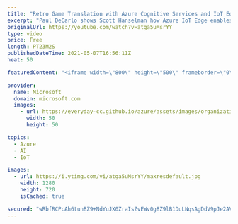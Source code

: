 ```yaml
---
title: "Retro Game Translation with Azure Cognitive Services and IoT Edge | Azure Friday"
excerpt: "Paul DeCarlo shows Scott Hanselman how Azure IoT Edge enables you to deploy cloud intelligence locally on edge devices.  By moving certain workloads to the edge of your network, your devices spend less time communicating with the cloud, can react more quickly to local changes, and operate reliably even"
originalUrl: https://youtube.com/watch?v=atga5uMsrYY
type: video
price: Free
length: PT23M2S
publishedDateTime: 2021-05-07T16:56:11Z
heat: 50

featuredContent: "<iframe width=\"800\" height=\"500\" frameborder=\"0\" src=\"https://www.youtube.com/embed/atga5uMsrYY\" allow=\"accelerometer; autoplay; encrypted-media; gyroscope; picture-in-picture\" allowfullscreen></iframe>"

provider:
  name: Microsoft
  domain: microsoft.com
  images:
    - url: https://everyday-cc.github.io/azure/assets/images/organizations/microsoft.com-50x50.jpg
      width: 50
      height: 50

topics:
  - Azure
  - AI
  - IoT

images:
  - url: https://i.ytimg.com/vi/atga5uMsrYY/maxresdefault.jpg
    width: 1280
    height: 720
    isCached: true

secured: "wRbfRCPcAh6tunBZ9+NdYuJX0ZraIsZvEWv0g8Z9lB1DuLNqsAgDdV9pJe2AVqT9FYYcJqsseC0Lq1Y4T8B8dr071sni8i2b9avM1WWWWcBew1hG4YoKGCGO99Q7g3q9ca46GN9SFmkFGYNaxTz4IoTJmkznULtjeFRtngNX4ANUeLeTHoYzIMVncjhqR4eIXQBciUl/UnVYDZnx62V6rnf6QrJzB9qaTMcfN25FVBLGcT2pSlORBxNR9ZbOszPBg5NYVB9P+9uPyXz/M8FaCwgdw+IGbeXnvcRKnSpF1UBcYg4F9o6YwOEz8/I+VRZyiiVLyK3KUYHbAeMbJOcQdIREM5/KdmJQvkxEjTOD1IH0Exsaemria2LSCLwAZCaLuESXQLL61VDjvb/qsq+lVfWGhlnTIHN6MZnOiz4kIeg=;1FR/ZuoMSWA80gHWgN1GrA=="
---
```


